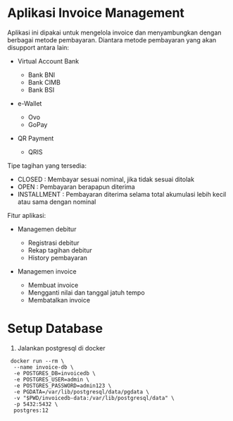 # Aplikasi Invoice Management #

Aplikasi ini dipakai untuk mengelola invoice dan menyambungkan dengan berbagai metode pembayaran.
Diantara metode pembayaran yang akan disupport antara lain:

* Virtual Account Bank
  * Bank BNI
  * Bank CIMB
  * Bank BSI

* e-Wallet
  * Ovo
  * GoPay

* QR Payment
  * QRIS


Tipe tagihan yang tersedia:

  * CLOSED : Membayar sesuai nominal, jika tidak sesuai ditolak
  * OPEN : Pembayaran berapapun diterima
  * INSTALLMENT : Pembayaran diterima selama total akumulasi lebih kecil atau sama dengan nominal


Fitur aplikasi:
  
  * Managemen debitur
    * Registrasi debitur
    * Rekap tagihan debitur
    * History pembayaran

  * Managemen invoice
    * Membuat invoice
    * Mengganti nilai dan tanggal jatuh tempo
    * Membatalkan invoice


# Setup Database #
1. Jalankan postgresql di docker
  ```
   docker run --rm \
    --name invoice-db \
    -e POSTGRES_DB=invoicedb \
    -e POSTGRES_USER=admin \
    -e POSTGRES_PASSWORD=admin123 \
    -e PGDATA=/var/lib/postgresql/data/pgdata \
    -v "$PWD/invoicedb-data:/var/lib/postgresql/data" \
    -p 5432:5432 \
    postgres:12
   ```